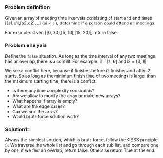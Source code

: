 ### Problem definition
Given an array of meeting time intervals consisting of start and end times [[s1,e1],[s2,e2],...] (si < ei), determine if a person could attend all meetings.

For example:
Given [[0, 30],[5, 10],[15, 20]],
return false.

### Problem analysis
Define the `false` situation. As long as the time interval of any two meetings has an overlap, there is a confilit. For example:
i1 =[2, 6] and i2 = [3, 8]

We see a conflict here, because i1 finishes before i2 finishes and after i2 starts. So as long as the minimum finish time of two meetings is larger than the maximum starting time, there is a conflict.

* Is there any time complexity constraints?
* Are we allow to modify the array or make new arrays?
* What happens if array is empty?
* What are the edge cases?
* Can we sort the array?
* Would brute force solution work?

### Solution1:
Alwasy the simplest soution, which is brute force, follow the KISSS principle :). We traverse the whole list and go through each sub list, and compare one by one, if we find an overlap, return false. Othersise return True at the end.